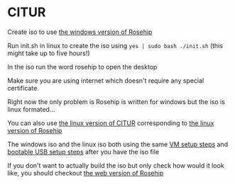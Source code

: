 # CITUR
Create iso to use [the windows version of Rosehip](https://github.com/donno2048/Rosehip)

Run init.sh in linux to create the iso using `yes | sudo bash ./init.sh` (this might take up to five hours!)

In the iso run the word rosehip to open the desktop

Make sure you are using internet which doesn't require any special certificate.

Right now the only problem is Rosehip is written for windows but the iso is linux formated...

You can also use [the linux version of CITUR](https://github.com/donno2048/CITUR-L) corresponding to [the linux version of Rosehip](https://github.com/donno2048/Rosehip-L)

The windows iso and the linux iso both using the same [VM setup steps](https://gist.github.com/donno2048/2fb40cc45e742a03feddb957896bfdb6) and [bootable USB setup steps](https://gist.github.com/donno2048/eb2144ad6afb82f65d1cd08a876179c8) after you have the iso file

If you don't want to actually build the iso but only check how would it look like, you should checkout [the web version of Rosehip](https://github.com/donno2048/Rosehip-repl)

